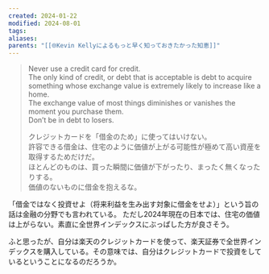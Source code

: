 ```yaml
---
created: 2024-01-22
modified: 2024-08-01
tags: 
aliases: 
parents: "[[🌐Kevin Kellyによるもっと早く知っておきたかった知恵]]"
---
```

> Never use a credit card for credit.  
> The only kind of credit, or debt that is acceptable is debt to acquire something whose exchange value is extremely likely to increase like a home.  
> The exchange value of most things diminishes or vanishes the moment you purchase them.  
> Don’t be in debt to losers.
> 
> クレジットカードを「借金のため」に使ってはいけない。  
> 許容できる借金は、住宅のように価値が上がる可能性が極めて高い資産を取得するためだけだ。  
> ほとんどのものは、買った瞬間に価値が下がったり、まったく無くなったりする。  
> 価値のないものに借金を抱えるな。

「借金ではなく投資せよ（将来利益を生み出す対象に借金をせよ）」という旨の話は金融の分野でも言われている。
ただし2024年現在の日本では、住宅の価値は上がらない。素直に全世界インデックスにぶっぱした方が良さそう。

ふと思ったが、自分は楽天のクレジットカードを使って、楽天証券で全世界インデックスを購入している。その意味では、自分はクレジットカードで投資をしているということになるのだろうか。
